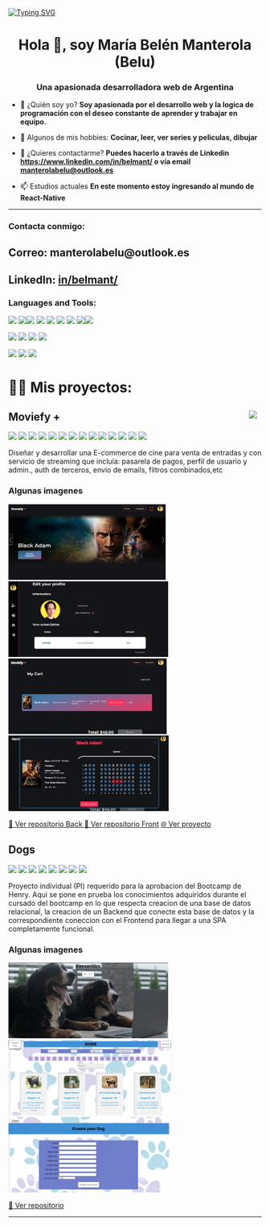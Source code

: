 [![Typing SVG](https://readme-typing-svg.herokuapp.com?color=2E22F7&vCenter=true&multiline=true&height=100&lines=export+function+GitProfile()+%7B%7D;render+%3CGitProfile%2F%3E;npm+start)](https://git.io/typing-svg)


<h1 align="center">Hola 👋, soy María Belén Manterola (Belu)</h1>
<h3 align="center">Una apasionada desarrolladora web de Argentina</h3>

- 💬 ¿Quién soy yo? **Soy apasionada por el desarrollo web y la logica de programación con el deseo constante de aprender y trabajar en equipo.**

- 🤔 Algunos de mis hobbies: **Cocinar, leer, ver series y peliculas, dibujar**

- 📝 ¿Quieres contactarme? **Puedes hacerlo a través de Linkedin https://www.linkedin.com/in/belmant/ o vía email manterolabelu@outlook.es**

- 📫 Estudios actuales **En este momento estoy ingresando al mundo de React-Native**



---

<h3 align="left">Contacta conmigo:</h3>
<p align="left">
 <h2>Correo: <a href="mailto: manterolabelu@outlook.es"></a>manterolabelu@outlook.es</h2> 
 <h2>LinkedIn:  <a href='https://www.linkedin.com/in/belmant/' target='_blank'>in/belmant/</a> </h2>
</p>

<h3 align="left">Languages and Tools:</h3>
<img src="https://img.shields.io/badge/-JavaScript-eed718?style=flat&logo=javascript&logoColor=ffffff"> <img src= 'https://img.shields.io/badge/-VS%20Code-blue?logo=visualstudio'><img src = "https://img.shields.io/badge/-HTML5-E34F26?style=flat&logo=html5&logoColor=white"> <img src = "https://img.shields.io/badge/-CSS3-1572B6?style=flat&logo=css3&logoColor=white"> <img src = "https://img.shields.io/badge/-Sass-BF4080?style=flat&logo=sass&logoColor=white"> <img src="https://img.shields.io/badge/-React.js-000000?style=flat&logo=react&logoColor=00c8ff">
<img src="https://img.shields.io/badge/-Redux.js-764ABC?style=flat&logo=redux&logoColor=white "> <img src="https://img.shields.io/badge/-Bootstrap-563D7C?style=flat&logo=bootstrap&logoColor=white "><img src="https://img.shields.io/badge/-React.js-000000?style=flat&logo=react&logoColor=00c8ff">

<img src="https://img.shields.io/badge/-Express.js-787878?style=flat&logo=Express&logoColor=white"> <img src="https://img.shields.io/badge/-Node.js-3C873A?style=flat&logo=Node.js&logoColor=white">
<img src="https://img.shields.io/badge/-PostgreSQL-31648C?style=flat&logo=postgresql&logoColor=FFFFFF"> <img src="https://img.shields.io/badge/-Sequelize-399AF3?style=flat&logo=sequelize&logoColor=FFFFFF"> 

<img src='https://img.shields.io/badge/-Github-000?logo=github'> <img src='https://img.shields.io/badge/-Git-orange?logo=git&logoColor=ffffff'> <img src='https://img.shields.io/badge/-Vercel-1E1B1D?logo=vercel'>


# 👨‍💻 Mis proyectos:

## Moviefy + <img src= './Proyects/PF/logo-despixeleado.png' width = 25px align ='right' align= "center"/>
<img src = "https://img.shields.io/badge/-HTML5-E34F26?style=flat&logo=html5&logoColor=white"> <img src = "https://img.shields.io/badge/-CSS3-1572B6?style=flat&logo=css3&logoColor=white"> <img src = "https://img.shields.io/badge/-Sass-BF4080?style=flat&logo=sass&logoColor=white"> <img src="https://img.shields.io/badge/-React.js-000000?style=flat&logo=react&logoColor=00c8ff"> <img src="https://img.shields.io/badge/-Redux.js-764ABC?style=flat&logo=redux&logoColor=white "> <img src="https://img.shields.io/badge/-Express.js-787878?style=flat&logo=Express&logoColor=white"> <img src="https://img.shields.io/badge/-Node.js-3C873A?style=flat&logo=Node.js&logoColor=white"> <img src='https://img.shields.io/badge/-MongoDB-11A513?logo=mongodb&logoColor=FFF'> <img src='https://img.shields.io/badge/-Mongoose-EA0D0D?logo=mongoose'> <img src='https://img.shields.io/badge/-Nodemailer-2D8C1E?logo=nodemailer'> <img src='https://img.shields.io/badge/-Mercado Pago-314297?logo=Mercado Pago&logoColor=ffffff'> <img src='https://img.shields.io/badge/-Cloudinary-B8971D?logo=cloudinary&logoColor=ffffff'> <img src='https://img.shields.io/badge/-MaterialUI-1DB8B1?logo=mui&logoColor=ffffff'> <img src='https://img.shields.io/badge/-Vercel-1E1B1D?logo=vercel'> 

<p>Diseñar y desarrollar una E-commerce de cine para venta de entradas y con servicio de streaming que incluía: pasarela de pagos, perfil de usuario y admin., auth de
terceros, envio de emails, filtros combinados,etc</p>

### Algunas imagenes 
<img src='./imagenes/PF/presentacion.jpeg' height=150px> <img src='./imagenes/PF/usuario.jpeg'  height=150px> <img src='./imagenes/PF/carrito.jpeg'  height=150px> <img src='./imagenes/PF/asientos.jpeg'  height=150px>

<a href='https://github.com/Clavi-K/PF-Henry-Back'> 📂 Ver repositorio Back</a><a href='https://github.com/mrtfog/PF-Henry-Front'> 📂 Ver repositorio Front</a>  <a href='https://hpfc.netlify.app'> 🌐 Ver proyecto </a>



## Dogs 

<img src = "https://img.shields.io/badge/-HTML5-E34F26?style=flat&logo=html5&logoColor=white"> <img src = "https://img.shields.io/badge/-CSS3-1572B6?style=flat&logo=css3&logoColor=white"> <img src="https://img.shields.io/badge/-React.js-000000?style=flat&logo=react&logoColor=00c8ff"> <img src="https://img.shields.io/badge/-Redux.js-764ABC?style=flat&logo=redux&logoColor=white "> <img src="https://img.shields.io/badge/-Express.js-787878?style=flat&logo=Express.js&logoColor=white&logo=Express&logoColor=white"> <img src="https://img.shields.io/badge/-Node.js-3C873A?style=flat&logo=Node.js&logoColor=white"> <img src='https://img.shields.io/badge/-Postgrss-1E8EC2?logo=postgresql&logoColor=FFF'> <img src='https://img.shields.io/badge/-Sequelize-0A1183?logo=sequelize'> 

<p>Proyecto individual (PI) requerido para la aprobacion del Bootcamp de Henry. Aqui se pone en prueba los conocimientos adquiridos durante el cursado del bootcamp en lo que respecta creacion de una base de datos relacional, la creacion de un Backend que conecte esta base de datos y la correspondiente coneccion con el Frontend para llegar a una SPA completamente funcional.</p>

### Algunas imagenes 
<img src='./imagenes/PI/presentacion.jpeg' height=150px> <img src='./imagenes/PI/perros.jpeg' height=150px> <img src='./imagenes/PI/form.jpeg' height=150px> 

<a href=https://github.com/belmant/PI-DOGS> 📂 Ver repositorio</a> 

---
<!--
**belmant/belmant** is a ✨ _special_ ✨ repository because its `README.md` (this file) appears on your GitHub profile.

Here are some ideas to get you started:

- 🔭 I’m currently working on ...
- 🌱 I’m currently learning ...
- 👯 I’m looking to collaborate on ...
- 🤔 I’m looking for help with ...
- 💬 Ask me about ...
- 📫 How to reach me: ...
- 😄 Pronouns: ...
- ⚡ Fun fact: ...
-->
